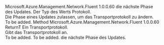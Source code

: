 <Type Name="IWithProtocol&lt;ReturnT,ProtocolT&gt;" FullName="Microsoft.Azure.Management.Network.Fluent.HasProtocol.Update.IWithProtocol&lt;ReturnT,ProtocolT&gt;">
  <TypeSignature Language="C#" Value="public interface IWithProtocol&lt;ReturnT,ProtocolT&gt;" />
  <TypeSignature Language="ILAsm" Value=".class public interface auto ansi abstract IWithProtocol`2&lt;ReturnT, ProtocolT&gt;" />
  <TypeSignature Language="DocId" Value="T:Microsoft.Azure.Management.Network.Fluent.HasProtocol.Update.IWithProtocol`2" />
  <TypeSignature Language="VB.NET" Value="Public Interface IWithProtocol(Of ReturnT, ProtocolT)" />
  <TypeSignature Language="F#" Value="type IWithProtocol&lt;'ReturnT, 'ProtocolT&gt; = interface" />
  <AssemblyInfo>
    <AssemblyName>Microsoft.Azure.Management.Network.Fluent</AssemblyName>
    <AssemblyVersion>1.0.0.60</AssemblyVersion>
  </AssemblyInfo>
  <TypeParameters>
    <TypeParameter Name="ReturnT" />
    <TypeParameter Name="ProtocolT" />
  </TypeParameters>
  <Interfaces />
  <Docs>
    <typeparam name="ReturnT">die nächste Phase des Updates.</typeparam>
    <typeparam name="ProtocolT">Der Typ des Werts Protokoll.</typeparam>
    <summary>
            Die Phase eines Updates zulassen, um das Transportprotokoll zu ändern.
            </summary>
    <remarks>To be added.</remarks>
  </Docs>
  <Members>
    <Member MemberName="WithProtocol">
      <MemberSignature Language="C#" Value="public ReturnT WithProtocol (ProtocolT protocol);" />
      <MemberSignature Language="ILAsm" Value=".method public hidebysig newslot virtual instance !ReturnT WithProtocol(!ProtocolT protocol) cil managed" />
      <MemberSignature Language="DocId" Value="M:Microsoft.Azure.Management.Network.Fluent.HasProtocol.Update.IWithProtocol`2.WithProtocol(`1)" />
      <MemberSignature Language="VB.NET" Value="Public Function WithProtocol (protocol As ProtocolT) As ReturnT" />
      <MemberSignature Language="F#" Value="abstract member WithProtocol : 'ProtocolT -&gt; 'ReturnT" Usage="iWithProtocol.WithProtocol protocol" />
      <MemberType>Method</MemberType>
      <AssemblyInfo>
        <AssemblyName>Microsoft.Azure.Management.Network.Fluent</AssemblyName>
        <AssemblyVersion>1.0.0.60</AssemblyVersion>
      </AssemblyInfo>
      <ReturnValue>
        <ReturnType>ReturnT</ReturnType>
      </ReturnValue>
      <Parameters>
        <Parameter Name="protocol" Type="ProtocolT" />
      </Parameters>
      <Docs>
        <param name="protocol">Ein Transportprotokoll.</param>
        <summary>
            Gibt das Transportprotokoll an.
            </summary>
        <returns>To be added.</returns>
        <remarks>To be added.</remarks>
        <return>die nächste Phase des Updates.</return>
      </Docs>
    </Member>
  </Members>
</Type>